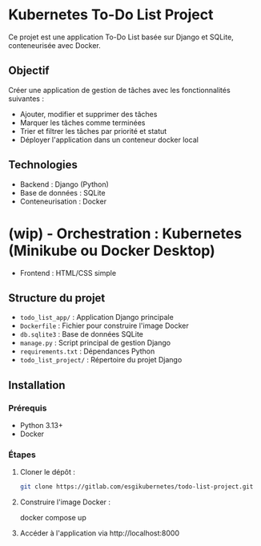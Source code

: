 # Kubernetes To-Do List Project

Ce projet est une application To-Do List basée sur Django et SQLite, conteneurisée avec Docker. 

## Objectif

Créer une application de gestion de tâches avec les fonctionnalités suivantes :

- Ajouter, modifier et supprimer des tâches
- Marquer les tâches comme terminées
- Trier et filtrer les tâches par priorité et statut
- Déployer l'application dans un conteneur docker local

## Technologies

- Backend : Django (Python)
- Base de données : SQLite
- Conteneurisation : Docker
# (wip) - Orchestration : Kubernetes (Minikube ou Docker Desktop)
- Frontend : HTML/CSS simple

## Structure du projet

- `todo_list_app/` : Application Django principale
- `Dockerfile` : Fichier pour construire l'image Docker
- `db.sqlite3` : Base de données SQLite
- `manage.py` : Script principal de gestion Django
- `requirements.txt` : Dépendances Python
- `todo_list_project/` : Répertoire du projet Django

## Installation

### Prérequis

- Python 3.13+
- Docker

### Étapes

1. Cloner le dépôt :

   ```bash
   git clone https://gitlab.com/esgikubernetes/todo-list-project.git

2. Construire l'image Docker :

    docker compose up

3. Accéder à l'application via http://localhost:8000 
